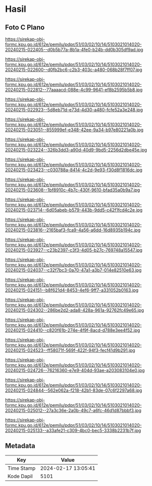 # Hasil

## Foto C Plano

https://sirekap-obj-formc.kpu.go.id/612e/pemilu/pdpr/51/03/02/10/14/5103021014020-20240215-022405--d0b5b77a-8b1a-4fe0-b24b-dd0b305df9ad.jpg

https://sirekap-obj-formc.kpu.go.id/612e/pemilu/pdpr/51/03/02/10/14/5103021014020-20240215-022600--d0fb2bc6-c2b3-403c-a480-068b28f7ff07.jpg

https://sirekap-obj-formc.kpu.go.id/612e/pemilu/pdpr/51/03/02/10/14/5103021014020-20240215-022812--77aaaacd-088e-4c99-9641-ef8b2595b5b8.jpg

https://sirekap-obj-formc.kpu.go.id/612e/pemilu/pdpr/51/03/02/10/14/5103021014020-20240215-022923--5d8eb71d-e73d-4d30-a480-fcfe52a3e248.jpg

https://sirekap-obj-formc.kpu.go.id/612e/pemilu/pdpr/51/03/02/10/14/5103021014020-20240215-023051--855999ef-e348-42ee-9a34-b97e80221a0b.jpg

https://sirekap-obj-formc.kpu.go.id/612e/pemilu/pdpr/51/03/02/10/14/5103021014020-20240215-023224--326b3dd3-a90d-40d9-9bd5-2256d2dbe45e.jpg

https://sirekap-obj-formc.kpu.go.id/612e/pemilu/pdpr/51/03/02/10/14/5103021014020-20240215-023423--c030788a-8414-4c2d-9e93-f30d8f1816dc.jpg

https://sirekap-obj-formc.kpu.go.id/612e/pemilu/pdpr/51/03/02/10/14/5103021014020-20240215-023608--1bf8910c-4b7c-430f-9610-bfad35a0b9a7.jpg

https://sirekap-obj-formc.kpu.go.id/612e/pemilu/pdpr/51/03/02/10/14/5103021014020-20240215-023714--6d05abeb-b579-443b-9dd5-c42f1fcd4c2e.jpg

https://sirekap-obj-formc.kpu.go.id/612e/pemilu/pdpr/51/03/02/10/14/5103021014020-20240215-023816--2165baf3-fca9-4a56-a6dd-16d8935b194c.jpg

https://sirekap-obj-formc.kpu.go.id/612e/pemilu/pdpr/51/03/02/10/14/5103021014020-20240215-023927--c23b2397-c3f3-4d05-b27c-769748a15547.jpg

https://sirekap-obj-formc.kpu.go.id/612e/pemilu/pdpr/51/03/02/10/14/5103021014020-20240215-024037--c32f7bc3-0a70-47a1-a3b7-014e82510e63.jpg

https://sirekap-obj-formc.kpu.go.id/612e/pemilu/pdpr/51/03/02/10/14/5103021014020-20240215-024151--b8f621d4-8453-4ef6-9ff7-a331052b0163.jpg

https://sirekap-obj-formc.kpu.go.id/612e/pemilu/pdpr/51/03/02/10/14/5103021014020-20240215-024302--286be2d2-ada8-428a-961a-92762fc49e65.jpg

https://sirekap-obj-formc.kpu.go.id/612e/pemilu/pdpr/51/03/02/10/14/5103021014020-20240215-024410--c820f61b-274e-4f9f-8acd-d788e3ee4f52.jpg

https://sirekap-obj-formc.kpu.go.id/612e/pemilu/pdpr/51/03/02/10/14/5103021014020-20240215-024523--ff58071f-569f-422f-94f3-fecf41d9b291.jpg

https://sirekap-obj-formc.kpu.go.id/612e/pemilu/pdpr/51/03/02/10/14/5103021014020-20240215-024726--76216360-e7e9-404d-93ae-a203083104e0.jpg

https://sirekap-obj-formc.kpu.go.id/612e/pemilu/pdpr/51/03/02/10/14/5103021014020-20240215-024844--562e062a-f218-42b1-83de-07c6f2297a68.jpg

https://sirekap-obj-formc.kpu.go.id/612e/pemilu/pdpr/51/03/02/10/14/5103021014020-20240215-025012--27a3c36e-2a0b-49c7-a6fc-46d1d87bbbf3.jpg

https://sirekap-obj-formc.kpu.go.id/612e/pemilu/pdpr/51/03/02/10/14/5103021014020-20240215-025133--a33afe21-c309-4bc0-bec5-3338b2231b7f.jpg


## Metadata

| Key        | Value               |
| ---------- | ------------------- |
| Time Stamp | 2024-02-17 13:05:41 |
| Kode Dapil | 5101                |



